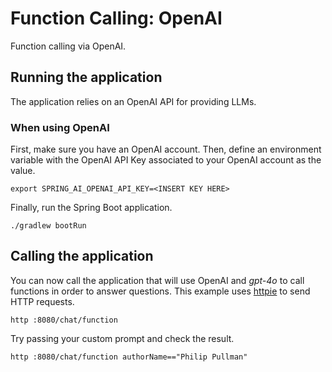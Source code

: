 # Function Calling: OpenAI

Function calling via OpenAI.

## Running the application

The application relies on an OpenAI API for providing LLMs.

### When using OpenAI

First, make sure you have an OpenAI account.
Then, define an environment variable with the OpenAI API Key associated to your OpenAI account as the value.

```shell
export SPRING_AI_OPENAI_API_KEY=<INSERT KEY HERE>
```

Finally, run the Spring Boot application.

```shell
./gradlew bootRun
```

## Calling the application

You can now call the application that will use OpenAI and _gpt-4o_ to call functions in order to answer questions.
This example uses [httpie](https://httpie.io) to send HTTP requests.

```shell
http :8080/chat/function
```

Try passing your custom prompt and check the result.

```shell
http :8080/chat/function authorName=="Philip Pullman"
```
